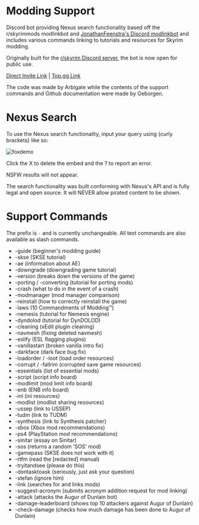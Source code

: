 # Modding Support
Discord bot providing Nexus search functionality based off the r/skyrimmods modlinkbot and [JonathanFeenstra's Discord modlinkbot](https://github.com/JonathanFeenstra/discord-modlinkbot) and includes various commands linking to tutorials and resources for Skyrim modding.

Originally built for the [r/skyrim Discord server](https://discord.com/invite/skyrim), the bot is now open for public use.

[Direct Invite Link](https://discord.com/api/oauth2/authorize?client_id=910688719097430066&permissions=274877925376&scope=bot) | [Top.gg Link](https://top.gg/bot/910688719097430066)

The code was made by Arbigate while the contents of the support commands and Github documentation were made by Geborgen.

# Nexus Search
To use the Nexus search functionality, input your query using {curly brackets} like so:

![foxdemo](https://i.imgur.com/susC6UO.png)

Click the X to delete the embed and the ? to report an error.

NSFW results will not appear.

The search functionality was built conforming with Nexus's API and is fully legal and open source. It will NEVER allow pirated content to be shown.

# Support Commands
The prefix is ``-`` and is currently unchangeable. All text commands are also available as slash commands.

   * -guide (beginner's modding guide)
   * -skse (SKSE tutorial)
   * -ae (information about AE)
   * -downgrade (downgrading game tutorial)
   * -version (breaks down the versions of the game)
   * -porting / -converting (tutorial for porting mods)
   * -crash (what to do in the event of a crash)
   * -modmanager (mod manager comparison)
   * -reinstall (how to correctly reinstall the game)
   * -laws (10 Commandments of Modding™️)
   * -nemesis (tutorial for Nemesis engine)
   * -dyndolod (tutorial for DynDOLOD)
   * -cleaning (xEdit plugin cleaning)
   * -navmesh (fixing deleted navmesh)
   * -eslify (ESL flagging plugins)
   * -vanillastart (broken vanilla intro fix)
   * -darkface (dark face bug fix)
   * -loadorder / -loot (load order resources)
   * -corrupt / -fallrim (corrupted save game resources)
   * -essentials (list of essential mods)
   * -script (script info board)
   * -modlimit (mod limit info board)
   * -enb (ENB info board)
   * -ini (ini resources)
   * -modlist (modlist sharing resources)
   * -ussep (link to USSEP)
   * -tudm (link to TUDM)
   * -synthesis (link to Synthesis patcher)
   * -xbox (Xbox mod recommendations)
   * -ps4 (PlayStation mod recommendations)
   * -sinitar (essay on Sinitar)
   * -sos (returns a random 'SOS' mod)
   * -gamepass (SKSE does not work with it)
   * -rtfm (read the [redacted] manual)
   * -tryitandsee (please do this)
   * -dontasktoask (seriously, just ask your question)
   * -stefan (ignore him)
   * -link (searches for and links mods)
   * -suggest-acronym (submits acronym addition request for mod linking)
   * -attack (attacks the Augur of Dunlain bot)
   * -damage-leaderboard (shows top 10 attackers against Augur of Dunlain)
   * -check-damage (checks how much damage has been done to Augur of Dunlain)
